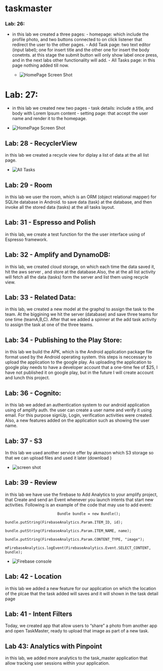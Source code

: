 # taskmaster
### Lab: 26:
- in this lab we created a three pages:
      - homepage: which include the profile photo, and two buttons connected to on click listener that redirect the user to the other pages.
      - Add Task page: two text editor (input label); one for insert title and the other one for insert the body conetnts. at this stage the submit button will only show label once press, and in the next labs other functionality will add.
      - All Tasks page: in this page nothing added till now.

  - ![HomePage Screen Shot](homePage.PNG)


# Lab: 27:
- in this lab we created new two pages
      - task details:  include a title, and body with Lorem Ipsum content
      - setting page: that accept the user name and render it to the homepage.

- ![HomePage Screen Shot](homePage2.PNG)

 ## Lab: 28 - RecyclerView
in this lab we created a recycle view for diplay a list of data at the all list page.
 - ![All Tasks](tasksList.jpg)

## Lab: 29 - Room
 in this lab we user the room, which is an ORM (object relational mapper) for SQLite database in Android. to save data (task) at the database, and then invoke all the stored data (tasks) at the all tasks layout.

## Lab: 31 - Espresso and Polish
in this lab, we create a test function for the the user interface using of Espresso framework.

## Lab: 32 - Amplify and DynamoDB:
 in this lab, we created cloud storage, on which each time the data saved it, hit the aws server , and store at the database.Also, the at the all list activity will fetch all the data (tasks) form the server and list them using recycle view.

## Lab: 33 - Related Data:
in this lab, we created a new model at the graphql to assign the task to the team. At the biggining we hit the server (database) and save three teams for one time (teamA,B,C). After that we added a spinner at the add task activity to assign the task at one of the three teams.

## Lab: 34 - Publishing to the Play Store:
in this lab we build the APK, which is the Android application package file format used by the Android operating system. this steps is neccessary to upload the application to the google play. As uploading the application to google play needs to have a developer account that  a one-time fee of $25, I have not published it on google play, but in the future I will create account and lunch this project.

## Lab: 36 - Cognito:
in this lab we added an authentication system to our android application using of amplify auth. the user can create a user name and verify it using email. For this purpose signUp, Login, verification activities were created. Also, a new features added on the application such as showing the user name.

## Lab: 37 - S3
In this lab we used another service offer by akmazon which S3 storage so that we can upload files and used it later (download )
- ![screen shot](storage.jpg)

## Lab: 39 - Review
in this lab we have use the firebase to Add Analytics to your amplify project, that Create and send an Event whenever you launch intents that start new activities.
    Following is an example of the code that may use to add event:

                            Bundle bundle = new Bundle();
                            bundle.putString(FirebaseAnalytics.Param.ITEM_ID, id);
                            bundle.putString(FirebaseAnalytics.Param.ITEM_NAME, name);
                            bundle.putString(FirebaseAnalytics.Param.CONTENT_TYPE, "image");
                            mFirebaseAnalytics.logEvent(FirebaseAnalytics.Event.SELECT_CONTENT, bundle);
- ![Firebase console](Event.PNG) 


                           
## Lab: 42 - Location 
in this lab we added a new feature for our application on which the location of the plcae that the task added will saves and it will shown in the task detail page         

## Lab: 41 - Intent Filters
Today, we created app that  allow users to “share” a photo from another app and open TaskMaster, ready to upload that image as part of a new task.

## Lab 43: Analytics with Pinpoint
in this lab, we added more analytics to the task_master application that allow tracking user sessions within your application.               